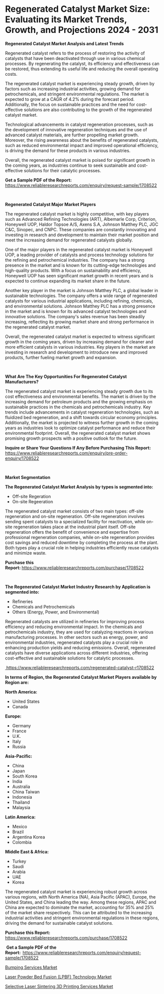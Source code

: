 <p><h1>Regenerated Catalyst Market Size: Evaluating its Market Trends, Growth, and Projections 2024 - 2031</h1></p><p><strong>Regenerated Catalyst Market Analysis and Latest Trends</strong></p>
<p><p>Regenerated catalyst refers to the process of restoring the activity of catalysts that have been deactivated through use in various chemical processes. By regenerating the catalyst, its efficiency and effectiveness can be restored, thus extending its useful life and reducing the overall operating costs.</p><p>The regenerated catalyst market is experiencing steady growth, driven by factors such as increasing industrial activities, growing demand for petrochemicals, and stringent environmental regulations. The market is expected to grow at a CAGR of 4.2% during the forecast period. Additionally, the focus on sustainable practices and the need for cost-effective solutions are also contributing to the growth of the regenerated catalyst market.</p><p>Technological advancements in catalyst regeneration processes, such as the development of innovative regeneration techniques and the use of advanced catalyst materials, are further propelling market growth. Moreover, the rising awareness about the benefits of regenerated catalysts, such as reduced environmental impact and improved operational efficiency, is driving the demand for these products in various industries.</p><p>Overall, the regenerated catalyst market is poised for significant growth in the coming years, as industries continue to seek sustainable and cost-effective solutions for their catalytic processes.</p></p>
<p><strong>Get a Sample PDF of the Report:&nbsp;</strong> <a href="https://www.reliableresearchreports.com/enquiry/request-sample/1708522">https://www.reliableresearchreports.com/enquiry/request-sample/1708522</a></p>
<p>&nbsp;</p>
<p><strong>Regenerated Catalyst Major Market Players</strong></p>
<p><p>The regenerated catalyst market is highly competitive, with key players such as Advanced Refining Technologies (ART), Albemarle Corp, Criterion, Honeywell UOP, Haldor Topsoe A/S, Axens S.A, Johnson Matthey PLC, JGC C&C, Sinopec, and CNPC. These companies are constantly innovating and investing in research and development to maintain their market position and meet the increasing demand for regenerated catalysts globally.</p><p>One of the major players in the regenerated catalyst market is Honeywell UOP, a leading provider of catalysts and process technology solutions for the refining and petrochemical industries. The company has a strong presence in the market and is known for its cutting-edge technologies and high-quality products. With a focus on sustainability and efficiency, Honeywell UOP has seen significant market growth in recent years and is expected to continue expanding its market share in the future.</p><p>Another key player in the market is Johnson Matthey PLC, a global leader in sustainable technologies. The company offers a wide range of regenerated catalysts for various industrial applications, including refining, chemicals, and environmental solutions. Johnson Matthey PLC has a strong presence in the market and is known for its advanced catalyst technologies and innovative solutions. The company's sales revenue has been steadily increasing, reflecting its growing market share and strong performance in the regenerated catalyst market.</p><p>Overall, the regenerated catalyst market is expected to witness significant growth in the coming years, driven by increasing demand for cleaner and more efficient catalysts in various industries. Key players in the market are investing in research and development to introduce new and improved products, further fueling market growth and expansion.</p></p>
<p>&nbsp;</p>
<p><strong>What Are The Key Opportunities For Regenerated Catalyst Manufacturers?</strong></p>
<p><p>The regenerated catalyst market is experiencing steady growth due to its cost effectiveness and environmental benefits. The market is driven by the increasing demand for petroleum products and the growing emphasis on sustainable practices in the chemicals and petrochemicals industry. Key trends include advancements in catalyst regeneration technologies, such as fluidized bed regeneration, and a shift towards circular economy principles. Additionally, the market is projected to witness further growth in the coming years as industries look to optimize catalyst performance and reduce their environmental footprint. Overall, the regenerated catalyst market shows promising growth prospects with a positive outlook for the future.</p></p>
<p><strong>Inquire or Share Your Questions If Any Before Purchasing This Report:</strong> <a href="https://www.reliableresearchreports.com/enquiry/pre-order-enquiry/1708522">https://www.reliableresearchreports.com/enquiry/pre-order-enquiry/1708522</a></p>
<p>&nbsp;</p>
<p><strong>Market Segmentation</strong></p>
<p><strong>The Regenerated Catalyst Market Analysis by types is segmented into:</strong></p>
<p><ul><li>Off-site Regeration</li><li>On-site Regeeration</li></ul></p>
<p><p>The regenerated catalyst market consists of two main types: off-site regeneration and on-site regeneration. Off-site regeneration involves sending spent catalysts to a specialized facility for reactivation, while on-site regeneration takes place at the industrial plant itself. Off-site regeneration offers the benefit of convenience and expertise from professional regeneration companies, while on-site regeneration provides cost savings and reduced downtime by completing the process at the plant. Both types play a crucial role in helping industries efficiently reuse catalysts and minimize waste.</p></p>
<p><strong>Purchase this Report:&nbsp;</strong><a href="https://www.reliableresearchreports.com/purchase/1708522">https://www.reliableresearchreports.com/purchase/1708522</a></p>
<p>&nbsp;</p>
<p><strong>The Regenerated Catalyst Market Industry Research by Application is segmented into:</strong></p>
<p><ul><li>Refineries</li><li>Chemicals and Petrochemicals</li><li>Others (Energy, Power, and Environmental)</li></ul></p>
<p><p>Regenerated catalysts are utilized in refineries for improving process efficiency and reducing environmental impact. In the chemicals and petrochemicals industry, they are used for catalyzing reactions in various manufacturing processes. In other sectors such as energy, power, and environmental industries, regenerated catalysts play a crucial role in enhancing production yields and reducing emissions. Overall, regenerated catalysts have diverse applications across different industries, offering cost-effective and sustainable solutions for catalytic processes.</p></p>
<p><a href="https://www.reliableresearchreports.com/regenerated-catalyst-r1708522">&nbsp;https://www.reliableresearchreports.com/regenerated-catalyst-r1708522</a></p>
<p><strong>In terms of Region, the Regenerated Catalyst Market Players available by Region are:</strong></p>
<p>
    <p> <strong> North America: </strong>
        <ul>
            <li>United States</li>
            <li>Canada</li>
        </ul>
        </p> 
    <p> <strong> Europe: </strong>
        <ul>
            <li>Germany</li>
            <li>France</li>
            <li>U.K.</li>
            <li>Italy</li>
            <li>Russia</li>
        </ul>
        </p> 
    <p> <strong> Asia-Pacific: </strong>
        <ul>
            <li>China</li>
            <li>Japan</li>
            <li>South Korea</li>
            <li>India</li>
            <li>Australia</li>
            <li>China Taiwan</li>
            <li>Indonesia</li>
            <li>Thailand</li>
            <li>Malaysia</li>
        </ul>
        </p> 
    <p> <strong> Latin America: </strong>
        <ul>
            <li>Mexico</li>
            <li>Brazil</li>
            <li>Argentina Korea</li>
            <li>Colombia</li>
        </ul>
        </p> 
    <p> <strong> Middle East & Africa: </strong>
        <ul>
            <li>Turkey</li>
            <li>Saudi</li>
            <li>Arabia</li>
            <li>UAE</li>
            <li>Korea</li>
        </ul>
    </p>
    </p>
<p><p>The regenerated catalyst market is experiencing robust growth across various regions, with North America (NA), Asia Pacific (APAC), Europe, the United States, and China leading the way. Among these regions, APAC and China are expected to dominate the market, accounting for 35% and 25% of the market share respectively. This can be attributed to the increasing industrial activities and stringent environmental regulations in these regions, driving the demand for sustainable catalyst solutions.</p></p>
<p><strong>Purchase this Report: </strong><a href="https://www.reliableresearchreports.com/purchase/1708522">https://www.reliableresearchreports.com/purchase/1708522</a></p>
<p>&nbsp;<strong>Get a Sample PDF of the Report:&nbsp;&nbsp;</strong><a href="https://www.reliableresearchreports.com/enquiry/request-sample/1708522">https://www.reliableresearchreports.com/enquiry/request-sample/1708522</a></p>
<p><strong></strong></p>
<p><p><a href="https://github.com/SheilaBruen2023/Market-Research-Report-List-2/blob/main/bumping-services-market.md">Bumping Services Market</a></p><p><a href="https://github.com/markusgodoy/Market-Research-Report-List-4/blob/main/laser-powder-bed-fusion-lpbf-technology-market.md">Laser Powder Bed Fusion (LPBF) Technology Market</a></p><p><a href="https://github.com/arionmp/Market-Research-Report-List-4/blob/main/selective-laser-sintering-3d-printing-services-market.md">Selective Laser Sintering 3D Printing Services Market</a></p></p>